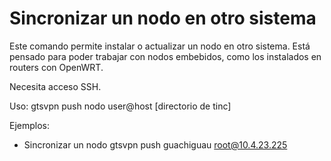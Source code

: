 # Sincronizar un nodo en otro sistema

Este comando permite instalar o actualizar un nodo en otro sistema. Está
pensado para poder trabajar con nodos embebidos, como los instalados en routers
con OpenWRT.

Necesita acceso SSH.

Uso:
gtsvpn push nodo user@host [directorio de tinc]

Ejemplos:

* Sincronizar un nodo
  gtsvpn push guachiguau root@10.4.23.225
